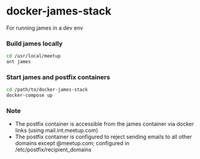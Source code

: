 # docker-james-stack

For running james in a dev env

### Build james locally 

```bash
cd /usr/local/meetup
ant james
```

### Start james and postfix containers

```bash
cd /path/to/docker-james-stack
docker-compose up
```

### Note 
- The postfix container is accessible from the james container via docker links (using mail.int.meetup.com)
- The postfix container is configured to reject sending emails to all other domains except @meetup.com; configured in /etc/postfix/recipient_domains
